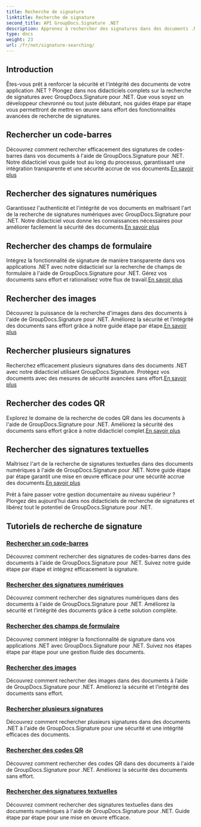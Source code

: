 ```yaml
---
title: Recherche de signature
linktitle: Recherche de signature
second_title: API GroupDocs.Signature .NET
description: Apprenez à rechercher des signatures dans des documents .NET avec les didacticiels GroupDocs.Signature pour .NET. Améliorez la sécurité grâce aux recherches de codes-barres, numériques, d’images, de texte et de codes QR.
type: docs
weight: 23
url: /fr/net/signature-searching/
---
```

## Introduction

Êtes-vous prêt à renforcer la sécurité et l'intégrité des documents de votre application .NET ? Plongez dans nos didacticiels complets sur la recherche de signatures avec GroupDocs.Signature pour .NET. Que vous soyez un développeur chevronné ou tout juste débutant, nos guides étape par étape vous permettront de mettre en œuvre sans effort des fonctionnalités avancées de recherche de signatures.

## Rechercher un code-barres
 Découvrez comment rechercher efficacement des signatures de codes-barres dans vos documents à l'aide de GroupDocs.Signature pour .NET. Notre didacticiel vous guide tout au long du processus, garantissant une intégration transparente et une sécurité accrue de vos documents.[En savoir plus](./search-for-barcode/)

## Rechercher des signatures numériques
 Garantissez l'authenticité et l'intégrité de vos documents en maîtrisant l'art de la recherche de signatures numériques avec GroupDocs.Signature pour .NET. Notre didacticiel vous donne les connaissances nécessaires pour améliorer facilement la sécurité des documents.[En savoir plus](./search-for-digital-signatures/)

## Rechercher des champs de formulaire
Intégrez la fonctionnalité de signature de manière transparente dans vos applications .NET avec notre didacticiel sur la recherche de champs de formulaire à l'aide de GroupDocs.Signature pour .NET. Gérez vos documents sans effort et rationalisez votre flux de travail.[En savoir plus](./search-for-form-fields/)

## Rechercher des images
 Découvrez la puissance de la recherche d'images dans des documents à l'aide de GroupDocs.Signature pour .NET. Améliorez la sécurité et l’intégrité des documents sans effort grâce à notre guide étape par étape.[En savoir plus](./search-for-images/)

## Rechercher plusieurs signatures
 Recherchez efficacement plusieurs signatures dans des documents .NET avec notre didacticiel utilisant GroupDocs.Signature. Protégez vos documents avec des mesures de sécurité avancées sans effort.[En savoir plus](./search-for-multiple-signatures/)

## Rechercher des codes QR
 Explorez le domaine de la recherche de codes QR dans les documents à l'aide de GroupDocs.Signature pour .NET. Améliorez la sécurité des documents sans effort grâce à notre didacticiel complet.[En savoir plus](./search-for-qr-codes/)

## Rechercher des signatures textuelles
Maîtrisez l'art de la recherche de signatures textuelles dans des documents numériques à l'aide de GroupDocs.Signature pour .NET. Notre guide étape par étape garantit une mise en œuvre efficace pour une sécurité accrue des documents.[En savoir plus](./search-for-text-signatures/)

Prêt à faire passer votre gestion documentaire au niveau supérieur ? Plongez dès aujourd’hui dans nos didacticiels de recherche de signatures et libérez tout le potentiel de GroupDocs.Signature pour .NET.

## Tutoriels de recherche de signature
### [Rechercher un code-barres](./search-for-barcode/)
Découvrez comment rechercher des signatures de codes-barres dans des documents à l'aide de GroupDocs.Signature pour .NET. Suivez notre guide étape par étape et intégrez efficacement la signature.
### [Rechercher des signatures numériques](./search-for-digital-signatures/)
Découvrez comment rechercher des signatures numériques dans des documents à l'aide de GroupDocs.Signature pour .NET. Améliorez la sécurité et l’intégrité des documents grâce à cette solution complète.
### [Rechercher des champs de formulaire](./search-for-form-fields/)
Découvrez comment intégrer la fonctionnalité de signature dans vos applications .NET avec GroupDocs.Signature pour .NET. Suivez nos étapes étape par étape pour une gestion fluide des documents.
### [Rechercher des images](./search-for-images/)
Découvrez comment rechercher des images dans des documents à l’aide de GroupDocs.Signature pour .NET. Améliorez la sécurité et l’intégrité des documents sans effort.
### [Rechercher plusieurs signatures](./search-for-multiple-signatures/)
Découvrez comment rechercher plusieurs signatures dans des documents .NET à l'aide de GroupDocs.Signature pour une sécurité et une intégrité efficaces des documents.
### [Rechercher des codes QR](./search-for-qr-codes/)
Découvrez comment rechercher des codes QR dans des documents à l'aide de GroupDocs.Signature pour .NET. Améliorez la sécurité des documents sans effort.
### [Rechercher des signatures textuelles](./search-for-text-signatures/)
Découvrez comment rechercher des signatures textuelles dans des documents numériques à l'aide de GroupDocs.Signature pour .NET. Guide étape par étape pour une mise en œuvre efficace.